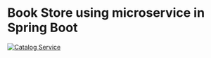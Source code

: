 # Book Store using microservice in Spring Boot
[![Catalog Service](https://github.com/balindam/book-store/actions/workflows/catalog-service.yml/badge.svg?branch=main)](https://github.com/balindam/book-store/actions/workflows/catalog-service.yml)
